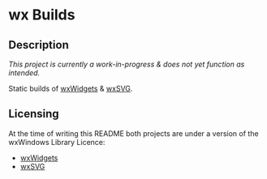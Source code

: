 
# wx Builds

## Description

*This project is currently a work-in-progress & does not yet function as intended.*

Static builds of [wxWidgets](https://wxwidgets.org/) & [wxSVG](https://wxsvg.sourceforge.io/).

## Licensing

At the time of writing this README both projects are under a version of the wxWindows Library Licence:

- [wxWidgets](https://www.wxwidgets.org/about/licence/)
- [wxSVG](https://sourceforge.net/p/wxsvg/git/ci/master/tree/COPYING)
